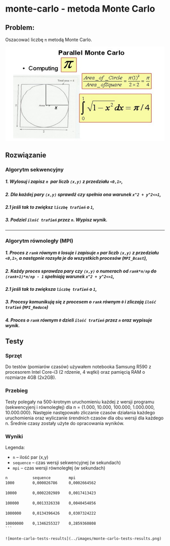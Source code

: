 # monte-carlo - metoda Monte Carlo

## Problem:

Oszacować liczbę `π` metodą Monte Carlo.

![monte-carlo-method](../images/monte-carlo-method.png)

## Rozwiązanie

### Algorytm sekwencyjny

##### 1. Wylosuj i zapisz `n `par liczb `(x,y)` z przedziału `<0,1>`,

##### 2. Dla każdej pary `(x,y)` sprawdź czy spełnia ona warunek `x^2 + y^2<=1`,

##### 2.1 jeśli tak to zwiększ `liczbę trafień` o `1`,

##### 3. Podziel `ilość trafień` przez `n`. Wypisz wynik.

---

### Algorytm równoległy (MPI)

##### 1. Proces z `rank` równym `0` losuje i zapisuje `n` par liczb `(x,y)` z przedziału `<0,1>`, a następnie rozsyła je do wszystkich procesów (`MPI_Bcast`),

##### 2. Każdy proces sprawdza pary czy `(x,y)` o numerach od `rank*n/np` do `(rank+1)*n/np - 1` spełniają warunek `x^2 + y^2<=1`,

##### 2.1 jeśli tak to zwiększa `liczbę trafień` o `1`,

##### 3. Procesy komunikują się z procesem o `rank` równym `0` i zliczają `ilość trafień` (`MPI_Reduce`)

##### 4. Proces o `rank` równym `0` dzieli `ilość trafień` przez `n` oraz wypisuje wynik.

## Testy

### Sprzęt

Do testów (pomiarów czasów) używałem notebooka Samsung R590 z
procesorem Intel Core-i3 (2 rdzenie, 4 wątki) oraz pamięcią RAM o rozmiarze
4GB (2x2GB).

### Przebieg

Testy polegały na 500-krotnym uruchomieniu każdej z wersji programu
(sekwencyjenj i równoległej) dla n = {1.000, 10.000, 100.000, 1.000.000,
10.000.000}. Następie następowało zliczanie czasów działania każdego
uruchomienia oraz wyliczanie śrendnich czasów dla obu wersji dla każdego n.
Średnie czasy zostały użyte do opracowania wyników.

### Wyniki

Legenda:
* `n` – ilość par (x,y)
* `sequence` – czas wersji sekwencyjnej (w sekundach)
* `mpi` – czas wersji równoległej (w sekundach)

````
n 			sequence 		mpi
1000 		0,000026786 	0,0002664562

10000 		0,0002202989 	0,0017413423

100000 		0,0013326338 	0,0040454856

1000000 	0,0134396426 	0,0307324222

10000000 	0,1346255327 	0,2859360808
```

![monte-carlo-tests-results](../images/monte-carlo-tests-results.png)
